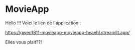 # MovieApp
Hello !!! 
Voici le lien de l'application : 

https://gwen1811-movieapp-movieapp-hvaehl.streamlit.app/

Elles vous plait??!
